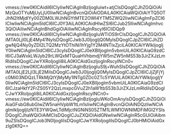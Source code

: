 vmess://ew0KICAidiI6ICIyIiwNCiAgInBzIjogIuiwt+atjCIsDQogICJhZGQiOiAiMzQuOTYuMjUyLjU0IiwNCiAgInBvcnQiOiAiODAiLA0KICAiaWQiOiAiYTQ5OTJhN2ItMjdlYy00ZDM0LWJhNGYtMTE2OWI4YTM5ZWQ2IiwNCiAgImFpZCI6ICIwIiwNCiAgIm5ldCI6ICJ0Y3AiLA0KICAidHlwZSI6ICJub25lIiwNCiAgImhvc3QiOiAiIiwNCiAgInBhdGgiOiAiIiwNCiAgInRscyI6ICIiDQp9
vmess://ew0KICAidiI6ICIyIiwNCiAgInBzIjogIuWTiOS9rCIsDQogICJhZGQiOiAiMTA0LjI0LjE4My41NyIsDQogICJwb3J0IjogIjQ0MyIsDQogICJpZCI6ICJhZDgwNjQ4Ny0yZDI2LTQ2MzYtOThiNi1hYjg1Y2M4NTIxZjciLA0KICAiYWlkIjogIjY0IiwNCiAgIm5ldCI6ICJ3cyIsDQogICJ0eXBlIjogIm5vbmUiLA0KICAiaG9zdCI6ICJ3aWxkLWJyb29rLWQxMTQuaHVhbmdjYW5mZW5nMS53b3JrZXJzLmRldiIsDQogICJwYXRoIjogIi8iLA0KICAidGxzIjogInRscyINCn0=
vmess://ew0KICAidiI6ICIyIiwNCiAgInBzIjogIuS9j+WuhSIsDQogICJhZGQiOiAiMTA0LjE2LjI3LjE2MiIsDQogICJwb3J0IjogIjQ0MyIsDQogICJpZCI6ICJjZjFjYjc0Mi03NDQzLTRkMjQtYjMyMy1lNTg0ZDc0ZTc5YWUiLA0KICAiYWlkIjogIjY0IiwNCiAgIm5ldCI6ICJ3cyIsDQogICJ0eXBlIjogIm5vbmUiLA0KICAiaG9zdCI6ICJzaHktY2FrZS05Y2QzLmxpcGVuZ2h1aW1tbS53b3JrZXJzLmRldiIsDQogICJwYXRoIjogIi8iLA0KICAidGxzIjogInRscyINCn0=
vmess://ew0KICAidiI6ICIyIiwNCiAgInBzIjogIuWKoOmAnyIsDQogICJhZGQiOiAiaGFsbG8ubGlwZW5naHVpbW1tLm1sIiwNCiAgInBvcnQiOiAiNDQzIiwNCiAgImlkIjogIjIzNTE3YWQwLTdlMjctNGNiNS05ZTM1LWM1OWNlMDFiMGI2YSIsDQogICJhaWQiOiAiMCIsDQogICJuZXQiOiAidGNwIiwNCiAgInR5cGUiOiAibm9uZSIsDQogICJob3N0IjogIiIsDQogICJwYXRoIjogIiIsDQogICJ0bHMiOiAidGxzIg0KfQ==
